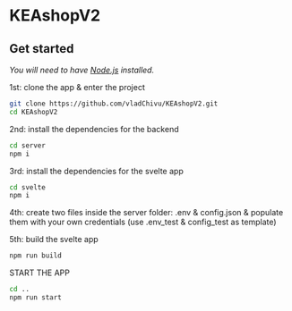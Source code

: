 # KEAshopV2

## Get started
*You will need to have [Node.js](https://nodejs.org) installed.*

1st: clone the app & enter the project
```bash
git clone https://github.com/vladChivu/KEAshopV2.git
cd KEAshopV2
```

2nd: install the dependencies for the backend
```bash
cd server
npm i
```

3rd: install the dependencies for the svelte app
```bash
cd svelte
npm i
```

4th: create two files inside the server folder: .env & config.json & populate them with your own credentials 
(use .env_test & config_test as template)

5th: build the svelte app
```bash
npm run build
```

START THE APP
```bash
cd ..
npm run start
```
